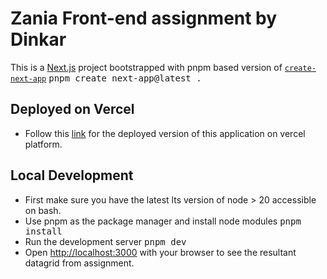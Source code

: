 # Zania Front-end assignment by Dinkar
This is a [Next.js](https://nextjs.org) project bootstrapped with pnpm based version of [`create-next-app`](https://nextjs.org/docs/app/api-reference/cli/create-next-app) <kbd>pnpm create next-app@latest .</kbd>

## Deployed on Vercel
- Follow this [link](https://zania-frontend-assignment-a2kq.vercel.app/) for the deployed version of this application on vercel platform.

## Local Development
- First make sure you have the latest lts version of node > 20 accessible on bash.
- Use pnpm as the package manager and install node modules <kbd>pnpm install</kbd>
- Run the development server <kbd>pnpm dev</kbd>
- Open [http://localhost:3000](http://localhost:3000) with your browser to see the resultant datagrid from assignment.
